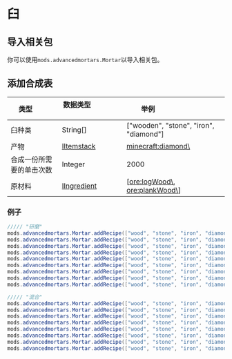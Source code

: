 # 臼

## 导入相关包
你可以使用`mods.advancedmortars.Mortar`以导入相关包。

## 添加合成表

|类型          |数据类型                               		  |举例                              |
|----------------------|--------------------------------------------------|--------------------------------------|
|臼种类  |String[] 		   								  |["wooden", "stone", "iron", "diamond"]|
|产物        |[IItemstack](/Vanilla/Items/IItemStack)			  |<minecraft:diamond\>					 |
|合成一份所需要的单击次数|Integer											  |2000									 |
|原材料        |[IIngredient](/Vanilla/Variable_Types/IIngredient)|[<ore:logWood\>, <ore:plankWood\>]	 |

### 例子
```JAVA
///// "研磨"
mods.advancedmortars.Mortar.addRecipe(["wood", "stone", "iron", "diamond"], <minecraft:dye:15> * 4, 8, [<minecraft:bone>]);
mods.advancedmortars.Mortar.addRecipe(["wood", "stone", "iron", "diamond"], <plants2:generic:4> * 2, 8, [<botania:flower>]);
mods.advancedmortars.Mortar.addRecipe(["wood", "stone", "iron", "diamond"], <minecraft:dye:10> * 2, 8, [<botania:flower:5>]);
mods.advancedmortars.Mortar.addRecipe(["wood", "stone", "iron", "diamond"], <minecraft:dye:5> * 2, 8, [<botania:flower:10>]);
mods.advancedmortars.Mortar.addRecipe(["wood", "stone", "iron", "diamond"], <minecraft:dye:14> * 2, 8, [<botania:flower:1>]);
mods.advancedmortars.Mortar.addRecipe(["wood", "stone", "iron", "diamond"], <minecraft:dye:9> * 2, 8, [<botania:flower:6>]);
mods.advancedmortars.Mortar.addRecipe(["wood", "stone", "iron", "diamond"], <minecraft:dye:7> * 2, 8, [<botania:flower:8>]);
mods.advancedmortars.Mortar.addRecipe(["wood", "stone", "iron", "diamond"], <minecraft:dye:8> * 2, 8, [<botania:flower:7>]);
mods.advancedmortars.Mortar.addRecipe(["wood", "stone", "iron", "diamond"], <minecraft:dye:6> * 2, 8, [<botania:flower:9>]);

///// "混合"
mods.advancedmortars.Mortar.addRecipe(["wood", "stone", "iron", "diamond"], <minecraft:dye:7> * 2, 4, [<ore:dyeBlack>, <ore:dyeWhite>]);
mods.advancedmortars.Mortar.addRecipe(["wood", "stone", "iron", "diamond"], <minecraft:dye:8> * 2, 4, [<ore:dyeBlack>, <ore:dyeWhite> * 2]);
mods.advancedmortars.Mortar.addRecipe(["wood", "stone", "iron", "diamond"], <minecraft:dye:12> * 2, 4, [<ore:dyeBlue>, <ore:dyeWhite>]);
mods.advancedmortars.Mortar.addRecipe(["wood", "stone", "iron", "diamond"], <minecraft:dye:5> * 2, 4, [<ore:dyeRed>, <ore:dyeBlue>]);
mods.advancedmortars.Mortar.addRecipe(["wood", "stone", "iron", "diamond"], <minecraft:dye:9> * 2, 4, [<ore:dyeRed>, <ore:dyeWhite>]);
mods.advancedmortars.Mortar.addRecipe(["wood", "stone", "iron", "diamond"], <minecraft:dye:6> * 2, 4, [<ore:dyeGreen>, <ore:dyeBlue>]);
mods.advancedmortars.Mortar.addRecipe(["wood", "stone", "iron", "diamond"], <minecraft:dye:10> * 2, 4, [<ore:dyeGreen>, <ore:dyeWhite>]);
mods.advancedmortars.Mortar.addRecipe(["wood", "stone", "iron", "diamond"], <minecraft:dye:13> * 2, 4, [<ore:dyePurple>, <ore:dyePink>]);
```
